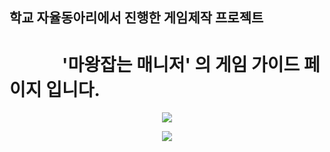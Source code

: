 ## 학교 자율동아리에서 진행한 게임제작 프로젝트 
# 　　　'마왕잡는 매니저' 의 게임 가이드 페이지 입니다. 
<p align="center">
  <img src="https://user-images.githubusercontent.com/65841016/128703785-3a3a516a-1fdb-4e7d-ba5e-089e4bcc5198.png"/>
</p> 
<p align="center">
  <img src="https://user-images.githubusercontent.com/65841016/134349313-89ffad6a-3d6f-43af-8676-1230e118f0dc.PNG"/>
</p> 
